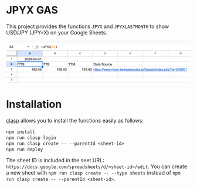 # JPYX GAS

This project provides the functions `JPYX` and `JPYXLASTMONTH` to show USD/JPY (JPY=X) on your Google Sheets.

![Screenshot](screenshot.png)

# Installation

[clasp](https://github.com/google/clasp) allows you to install the functions easily as follows:

```
npm install
npm run clasp login
npm run clasp create -- --parentId <sheet-id>
npm run deploy
```

The sheet ID is included in the seet URL: `https://docs.google.com/spreadsheets/d/<sheet-id>/edit`.
You can create a new sheet with `npm run clasp create -- --type sheets` instead of `npm run clasp create -- --parentId <sheet-id>`.
